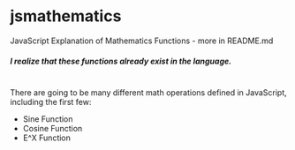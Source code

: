 # jsmathematics
JavaScript Explanation of Mathematics Functions - more in README.md
</br>
<h5>I realize that these functions already exist in the language.</h5>
</br>
There are going to be many different math operations defined in JavaScript, including the first few:
  <ul>
    <li>Sine Function</li>
    <li>Cosine Function</li>
    <li>E^X Function</li>
  </ul>
